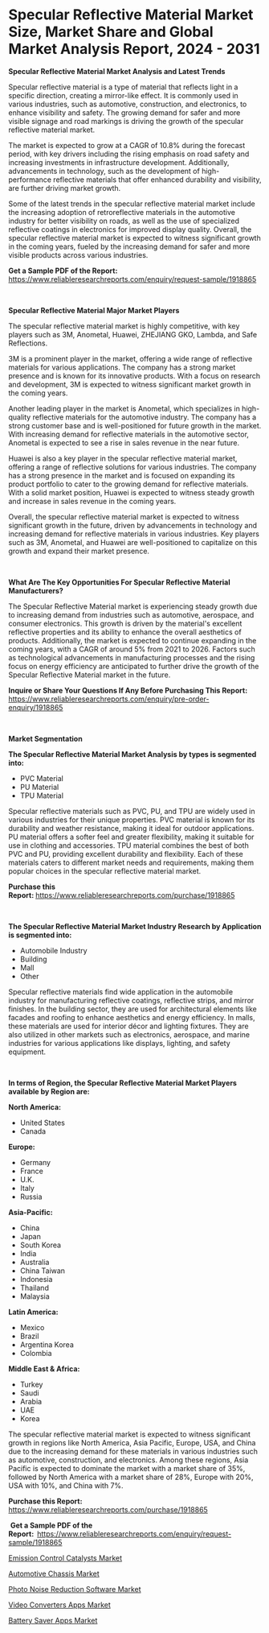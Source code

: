 <p><h1>Specular Reflective Material Market Size, Market Share and Global Market Analysis Report, 2024 - 2031</h1></p><p><strong>Specular Reflective Material Market Analysis and Latest Trends</strong></p>
<p><p>Specular reflective material is a type of material that reflects light in a specific direction, creating a mirror-like effect. It is commonly used in various industries, such as automotive, construction, and electronics, to enhance visibility and safety. The growing demand for safer and more visible signage and road markings is driving the growth of the specular reflective material market. </p><p>The market is expected to grow at a CAGR of 10.8% during the forecast period, with key drivers including the rising emphasis on road safety and increasing investments in infrastructure development. Additionally, advancements in technology, such as the development of high-performance reflective materials that offer enhanced durability and visibility, are further driving market growth.</p><p>Some of the latest trends in the specular reflective material market include the increasing adoption of retroreflective materials in the automotive industry for better visibility on roads, as well as the use of specialized reflective coatings in electronics for improved display quality. Overall, the specular reflective material market is expected to witness significant growth in the coming years, fueled by the increasing demand for safer and more visible products across various industries.</p></p>
<p><strong>Get a Sample PDF of the Report:&nbsp;</strong> <a href="https://www.reliableresearchreports.com/enquiry/request-sample/1918865">https://www.reliableresearchreports.com/enquiry/request-sample/1918865</a></p>
<p>&nbsp;</p>
<p><strong>Specular Reflective Material Major Market Players</strong></p>
<p><p>The specular reflective material market is highly competitive, with key players such as 3M, Anometal, Huawei, ZHEJIANG GKO, Lambda, and Safe Reflections. </p><p>3M is a prominent player in the market, offering a wide range of reflective materials for various applications. The company has a strong market presence and is known for its innovative products. With a focus on research and development, 3M is expected to witness significant market growth in the coming years.</p><p>Another leading player in the market is Anometal, which specializes in high-quality reflective materials for the automotive industry. The company has a strong customer base and is well-positioned for future growth in the market. With increasing demand for reflective materials in the automotive sector, Anometal is expected to see a rise in sales revenue in the near future.</p><p>Huawei is also a key player in the specular reflective material market, offering a range of reflective solutions for various industries. The company has a strong presence in the market and is focused on expanding its product portfolio to cater to the growing demand for reflective materials. With a solid market position, Huawei is expected to witness steady growth and increase in sales revenue in the coming years.</p><p>Overall, the specular reflective material market is expected to witness significant growth in the future, driven by advancements in technology and increasing demand for reflective materials in various industries. Key players such as 3M, Anometal, and Huawei are well-positioned to capitalize on this growth and expand their market presence.</p></p>
<p>&nbsp;</p>
<p><strong>What Are The Key Opportunities For Specular Reflective Material Manufacturers?</strong></p>
<p><p>The Specular Reflective Material market is experiencing steady growth due to increasing demand from industries such as automotive, aerospace, and consumer electronics. This growth is driven by the material's excellent reflective properties and its ability to enhance the overall aesthetics of products. Additionally, the market is expected to continue expanding in the coming years, with a CAGR of around 5% from 2021 to 2026. Factors such as technological advancements in manufacturing processes and the rising focus on energy efficiency are anticipated to further drive the growth of the Specular Reflective Material market in the future.</p></p>
<p><strong>Inquire or Share Your Questions If Any Before Purchasing This Report:</strong> <a href="https://www.reliableresearchreports.com/enquiry/pre-order-enquiry/1918865">https://www.reliableresearchreports.com/enquiry/pre-order-enquiry/1918865</a></p>
<p>&nbsp;</p>
<p><strong>Market Segmentation</strong></p>
<p><strong>The Specular Reflective Material Market Analysis by types is segmented into:</strong></p>
<p><ul><li>PVC Material</li><li>PU Material</li><li>TPU Material</li></ul></p>
<p><p>Specular reflective materials such as PVC, PU, and TPU are widely used in various industries for their unique properties. PVC material is known for its durability and weather resistance, making it ideal for outdoor applications. PU material offers a softer feel and greater flexibility, making it suitable for use in clothing and accessories. TPU material combines the best of both PVC and PU, providing excellent durability and flexibility. Each of these materials caters to different market needs and requirements, making them popular choices in the specular reflective material market.</p></p>
<p><strong>Purchase this Report:&nbsp;</strong><a href="https://www.reliableresearchreports.com/purchase/1918865">https://www.reliableresearchreports.com/purchase/1918865</a></p>
<p>&nbsp;</p>
<p><strong>The Specular Reflective Material Market Industry Research by Application is segmented into:</strong></p>
<p><ul><li>Automobile Industry</li><li>Building</li><li>Mall</li><li>Other</li></ul></p>
<p><p>Specular reflective materials find wide application in the automobile industry for manufacturing reflective coatings, reflective strips, and mirror finishes. In the building sector, they are used for architectural elements like facades and roofing to enhance aesthetics and energy efficiency. In malls, these materials are used for interior décor and lighting fixtures. They are also utilized in other markets such as electronics, aerospace, and marine industries for various applications like displays, lighting, and safety equipment.</p></p>
<p>&nbsp;</p>
<p><strong>In terms of Region, the Specular Reflective Material Market Players available by Region are:</strong></p>
<p>
    <p> <strong> North America: </strong>
        <ul>
            <li>United States</li>
            <li>Canada</li>
        </ul>
        </p> 
    <p> <strong> Europe: </strong>
        <ul>
            <li>Germany</li>
            <li>France</li>
            <li>U.K.</li>
            <li>Italy</li>
            <li>Russia</li>
        </ul>
        </p> 
    <p> <strong> Asia-Pacific: </strong>
        <ul>
            <li>China</li>
            <li>Japan</li>
            <li>South Korea</li>
            <li>India</li>
            <li>Australia</li>
            <li>China Taiwan</li>
            <li>Indonesia</li>
            <li>Thailand</li>
            <li>Malaysia</li>
        </ul>
        </p> 
    <p> <strong> Latin America: </strong>
        <ul>
            <li>Mexico</li>
            <li>Brazil</li>
            <li>Argentina Korea</li>
            <li>Colombia</li>
        </ul>
        </p> 
    <p> <strong> Middle East & Africa: </strong>
        <ul>
            <li>Turkey</li>
            <li>Saudi</li>
            <li>Arabia</li>
            <li>UAE</li>
            <li>Korea</li>
        </ul>
    </p>
    </p>
<p><p>The specular reflective material market is expected to witness significant growth in regions like North America, Asia Pacific, Europe, USA, and China due to the increasing demand for these materials in various industries such as automotive, construction, and electronics. Among these regions, Asia Pacific is expected to dominate the market with a market share of 35%, followed by North America with a market share of 28%, Europe with 20%, USA with 10%, and China with 7%.</p></p>
<p><strong>Purchase this Report: </strong><a href="https://www.reliableresearchreports.com/purchase/1918865">https://www.reliableresearchreports.com/purchase/1918865</a></p>
<p>&nbsp;<strong>Get a Sample PDF of the Report:&nbsp;&nbsp;</strong><a href="https://www.reliableresearchreports.com/enquiry/request-sample/1918865">https://www.reliableresearchreports.com/enquiry/request-sample/1918865</a></p>
<p><strong></strong></p>
<p><p><a href="https://view.publitas.com/reportprime-1/emission-control-catalysts-market-challenges-opportunities-and-growth-drivers-and-major-market-players-forecasted-for-period-from-2024-2031/">Emission Control Catalysts Market</a></p><p><a href="https://view.publitas.com/reportprime-1/automotive-chassis-market-analysis-examines-its-scope-on-growth-opportunities-and-forecasted-trends-spanning-from-2024-to-2031/">Automotive Chassis Market</a></p><p><a href="https://sudsy-motorcycle-bbc.notion.site/Photo-Noise-Reduction-Software-Market-Furnish-Information-about-Market-Size-Market-Share-Market-Dy-a92b6a4db8e240338de2d5ef2650436a">Photo Noise Reduction Software Market</a></p><p><a href="https://military-diascia-e68.notion.site/Video-Converters-Apps-Market-Growth-Market-Trends-COVID-19-Impact-and-Forecasts-for-period-from-2-8d2cf255622449179dc89ed4235d92a1">Video Converters Apps Market</a></p><p><a href="https://meowing-canidae-761.notion.site/Battery-Saver-Apps-Market-Provides-a-Comprehensive-Analysis-Including-a-Macro-Overview-of-the-Market-494c9b3492c04965be6f0806e9f5398b">Battery Saver Apps Market</a></p></p>